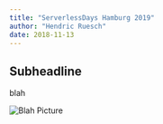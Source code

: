 ```yaml
---
title: "ServerlessDays Hamburg 2019"
author: "Hendric Ruesch"
date: 2018-11-13
---
```


## Subheadline

blah

![Blah Picture](/img/...-pic.jpg)
